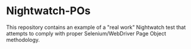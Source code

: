 Nightwatch-POs
==============

This repository contains an example of a "real work" Nightwatch test that attempts to comply with proper Selenium/WebDriver Page Object methodology. 
